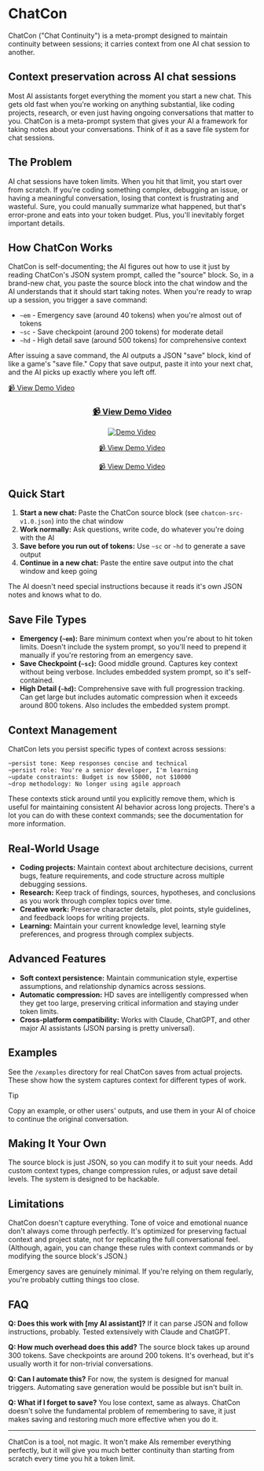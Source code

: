 # ChatCon
ChatCon ("Chat Continuity") is a meta-prompt designed to maintain continuity between sessions; it carries context from one AI chat session to another.

## Context preservation across AI chat sessions
Most AI assistants forget everything the moment you start a new chat. This gets old fast when you're working on anything substantial, like coding projects, research, or even just having ongoing conversations that matter to you.
ChatCon is a meta-prompt system that gives your AI a framework for taking notes about your conversations. Think of it as a save file system for chat sessions.

## The Problem
AI chat sessions have token limits. When you hit that limit, you start over from scratch. If you're coding something complex, debugging an issue, or having a meaningful conversation, losing that context is frustrating and wasteful.
Sure, you could manually summarize what happened, but that's error-prone and eats into your token budget. Plus, you'll inevitably forget important details.

## How ChatCon Works
ChatCon is self-documenting; the AI figures out how to use it just by reading ChatCon's JSON system prompt, called the "source" block. So, in a brand-new chat, you paste the source block into the chat window and the AI understands that it should start taking notes.
When you're ready to wrap up a session, you trigger a save command:
- `~em` - Emergency save (around 40 tokens) when you're almost out of tokens
- `~sc` - Save checkpoint (around 200 tokens) for moderate detail
- `~hd` - High detail save (around 500 tokens) for comprehensive context

After issuing a save command, the AI outputs a JSON "save" block, kind of like a game's "save file." Copy that save output, paste it into your next chat, and the AI picks up exactly where you left off.

[📹 View Demo Video](https://github.com/user-attachments/assets/4fea4a54-6a88-4a0f-8b01-0fd66e13b164)

<div align="center">
  <h3>
    <a href="https://github.com/user-attachments/assets/4fea4a54-6a88-4a0f-8b01-0fd66e13b164">📹 View Demo Video</a>
  </h3>
</div>

<div align="center">
  <a href="https://github.com/user-attachments/assets/4fea4a54-6a88-4a0f-8b01-0fd66e13b164">
    <img src="https://img.shields.io/badge/📹-Demo%20Video-blue?style=for-the-badge" alt="Demo Video">
  </a>
</div>

<p align="center">
  <a href="https://github.com/user-attachments/assets/4fea4a54-6a88-4a0f-8b01-0fd66e13b164">📹 View Demo Video</a>
</p>

<div align="center">
  <a href="https://github.com/user-attachments/assets/4fea4a54-6a88-4a0f-8b01-0fd66e13b164">📹 View Demo Video</a>
</div>



## Quick Start

1. **Start a new chat:** Paste the ChatCon source block (see `chatcon-src-v1.0.json`) into the chat window
2. **Work normally:** Ask questions, write code, do whatever you're doing with the AI
3. **Save before you run out of tokens:** Use `~sc` or `~hd` to generate a save output
4. **Continue in a new chat:** Paste the entire save output into the chat window and keep going

The AI doesn't need special instructions because it reads it's own JSON notes and knows what to do.

## Save File Types
- **Emergency (`~em`):** Bare minimum context when you're about to hit token limits. Doesn't include the system prompt, so you'll need to prepend it manually if you're restoring from an emergency save.
- **Save Checkpoint (`~sc`):** Good middle ground. Captures key context without being verbose. Includes embedded system prompt, so it's self-contained.
- **High Detail (`~hd`):** Comprehensive save with full progression tracking. Can get large but includes automatic compression when it exceeds around 800 tokens. Also includes the embedded system prompt.

## Context Management
ChatCon lets you persist specific types of context across sessions:
```
~persist tone: Keep responses concise and technical
~persist role: You're a senior developer, I'm learning
~update constraints: Budget is now $5000, not $10000  
~drop methodology: No longer using agile approach
```

These contexts stick around until you explicitly remove them, which is useful for maintaining consistent AI behavior across long projects. There's a lot you can do with these context commands; see the documentation for more information.

## Real-World Usage
- **Coding projects:** Maintain context about architecture decisions, current bugs, feature requirements, and code structure across multiple debugging sessions.
- **Research:** Keep track of findings, sources, hypotheses, and conclusions as you work through complex topics over time.
- **Creative work:** Preserve character details, plot points, style guidelines, and feedback loops for writing projects.
- **Learning:** Maintain your current knowledge level, learning style preferences, and progress through complex subjects.

## Advanced Features
- **Soft context persistence:** Maintain communication style, expertise assumptions, and relationship dynamics across sessions.
- **Automatic compression:** HD saves are intelligently compressed when they get too large, preserving critical information and staying under token limits.
- **Cross-platform compatibility:** Works with Claude, ChatGPT, and other major AI assistants (JSON parsing is pretty universal).

## Examples
See the `/examples` directory for real ChatCon saves from actual projects. These show how the system captures context for different types of work.
> [!TIP]
> Copy an example, or other users' outputs, and use them in your AI of choice to continue the original conversation.

## Making It Your Own
The source block is just JSON, so you can modify it to suit your needs. Add custom context types, change compression rules, or adjust save detail levels. The system is designed to be hackable.

## Limitations
ChatCon doesn't capture everything. Tone of voice and emotional nuance don't always come through perfectly. It's optimized for preserving factual context and project state, not for replicating the full conversational feel. (Although, again, you can change these rules with context commands or by modifying the source block's JSON.)

Emergency saves are genuinely minimal. If you're relying on them regularly, you're probably cutting things too close.

## FAQ
**Q: Does this work with [my AI assistant]?**
If it can parse JSON and follow instructions, probably. Tested extensively with Claude and ChatGPT.

**Q: How much overhead does this add?**
The source block takes up around 300 tokens. Save checkpoints are around 200 tokens. It's overhead, but it's usually worth it for non-trivial conversations.

**Q: Can I automate this?**
For now, the system is designed for manual triggers. Automating save generation would be possible but isn't built in.

**Q: What if I forget to save?**
You lose context, same as always. ChatCon doesn't solve the fundamental problem of remembering to save, it just makes saving and restoring much more effective when you do it.

---

ChatCon is a tool, not magic. It won't make AIs remember everything perfectly, but it will give you much better continuity than starting from scratch every time you hit a token limit.
